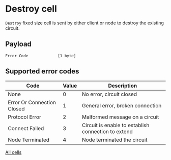 # Destroy cell

`Destroy` fixed size cell is sent by either client or node to destroy the existing circuit.

## Payload

    Error Code             [1 byte]

## Supported error codes

Code|Value|Description
----|-----|-----------
None|0|No error, circuit closed
Error Or Connection Closed|1|General error, broken connection
Protocol Error|2|Malformed message on a circuit
Connect Failed|3|Circuit is enable to establish connection to extend
Node Terminated|4|Node terminated the circuit

[All cells](cell.md)